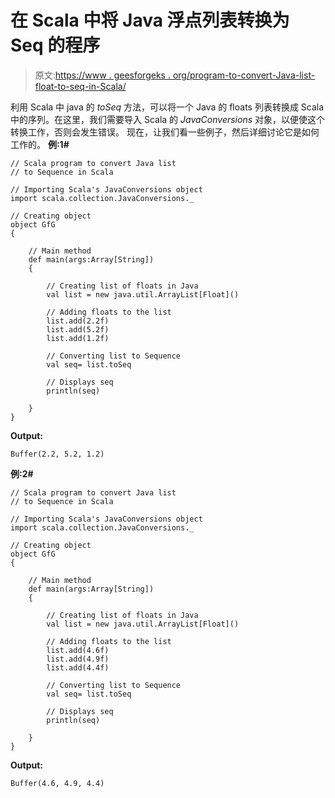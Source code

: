 # 在 Scala 中将 Java 浮点列表转换为 Seq 的程序

> 原文:[https://www . geesforgeks . org/program-to-convert-Java-list-float-to-seq-in-Scala/](https://www.geeksforgeeks.org/program-to-convert-java-list-of-floats-to-seq-in-scala/)

利用 Scala 中 java 的 *toSeq* 方法，可以将一个 Java 的 floats 列表转换成 Scala 中的序列。在这里，我们需要导入 Scala 的 *JavaConversions* 对象，以便使这个转换工作，否则会发生错误。
现在，让我们看一些例子，然后详细讨论它是如何工作的。
**例:1#**

```
// Scala program to convert Java list 
// to Sequence in Scala

// Importing Scala's JavaConversions object
import scala.collection.JavaConversions._

// Creating object
object GfG
{ 

    // Main method
    def main(args:Array[String])
    {

        // Creating list of floats in Java
        val list = new java.util.ArrayList[Float]()

        // Adding floats to the list
        list.add(2.2f)
        list.add(5.2f)
        list.add(1.2f)

        // Converting list to Sequence 
        val seq= list.toSeq

        // Displays seq
        println(seq)

    }
}
```

**Output:**

```
Buffer(2.2, 5.2, 1.2)

```

**例:2#**

```
// Scala program to convert Java list 
// to Sequence in Scala

// Importing Scala's JavaConversions object
import scala.collection.JavaConversions._

// Creating object
object GfG
{ 

    // Main method
    def main(args:Array[String])
    {

        // Creating list of floats in Java
        val list = new java.util.ArrayList[Float]()

        // Adding floats to the list
        list.add(4.6f)
        list.add(4.9f)
        list.add(4.4f)

        // Converting list to Sequence 
        val seq= list.toSeq

        // Displays seq
        println(seq)

    }
}
```

**Output:**

```
Buffer(4.6, 4.9, 4.4)

```